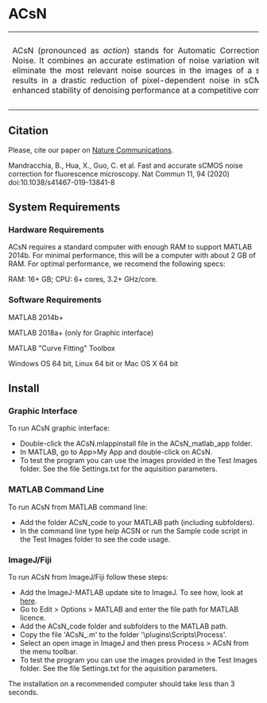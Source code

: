 ACsN
=====
<div> 
	<table frame=void rules=none>
		<tr>
			<td width="75%">
				<div style="width:650px;float:left" align="justify">
					ACsN (pronounced as <i>action</i>) stands for Automatic Correction of sCMOS-related Noise. It combines an accurate estimation of noise variation with sparse filtering to eliminate the most relevant noise sources in the images of a sCMOS sensor. This results in a drastic reduction of pixel-dependent noise in sCMOS images and an enhanced stability of denoising performance at a competitive computational speed.
				</div>
			</td>
			<td width="25%">
				<div style="width:150px;float:right;">
					<img src="Picture2.jpg" width=150 height=150>
				</div>
			</td>
		</tr>
	</table>	
	<!-- <div style="clear:both"></div>  -->
</div>

## Citation ##
Please, cite our paper on [Nature Communications].

Mandracchia, B., Hua, X., Guo, C. et al. Fast and accurate sCMOS noise correction for fluorescence microscopy. Nat Commun 11, 94 (2020) doi:10.1038/s41467-019-13841-8

## System Requirements ##
### Hardware Requirements ###
ACsN requires a standard computer with enough RAM to support MATLAB 2014b. For minimal performance, this will be a computer with about 2 GB of RAM. For optimal performance, we recomend the following specs:

RAM: 16+ GB; 
CPU: 6+ cores, 3.2+ GHz/core.

### Software Requirements ###
MATLAB 2014b+ 

MATLAB 2018a+ (only for Graphic interface)

MATLAB "Curve Fitting" Toolbox

Windows OS 64 bit, Linux 64 bit or Mac OS X 64 bit

## Install ##
### Graphic Interface ###
To run ACsN graphic interface:

 - Double-click the ACsN.mlappinstall file in the ACsN_matlab_app folder.
 - In MATLAB, go to App>My App and double-click on ACsN.
 - To test the program you can use the images provided in the Test Images folder. See the file Settings.txt for the aquisition parameters.

### MATLAB Command Line ###
To run ACsN from MATLAB command line:

 - Add the folder ACsN_code to your MATLAB path (including subfolders).
 - In the command line type help ACSN or run the Sample code script in the Test Images folder to see the code usage.

### ImageJ/Fiji ###
To run ACsN from ImageJ/Fiji follow these steps:

 - Add the ImageJ-MATLAB update site to ImageJ. To see how, look at [here][ImageJ-MATLAB].
 - Go to Edit > Options > MATLAB and enter the file path for MATLAB licence.
 - Add the ACsN_code folder and subfolders to the MATLAB path.
 - Copy the file 'ACsN_.m' to the folder '<ImageJ installation folder name>\plugins\Scripts\Process\'.
 - Select an open image in ImageJ and then press Process > ACsN from the menu toolbar. 
 - To test the program you can use the images provided in the Test Images folder. See the file Settings.txt for the aquisition parameters.
	
The installation on a recommended computer should take less than 3 seconds.

[ImageJ-MATLAB]: https://imagej.net/MATLAB_Scripting#Prerequisites
[Nature Communications]: https://www.nature.com/articles/s41467-019-13841-8
